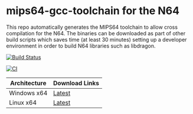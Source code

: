# mips64-gcc-toolchain for the N64

This repo automatically generates the MIPS64 toolchain to allow cross compilation for the N64. 
The binaries can be downloaded as part of other build scripts which saves time (at least 30 minutes) setting up a developer environment in order to build N64 libraries such as libdragon.

[![Build Status](https://dev.azure.com/n64-tools/N64-Tools/_apis/build/status/N64-tools.mips64-gcc-toolchain)](https://dev.azure.com/n64-tools/N64-Tools/_build/latest?definitionId=1)


[![CI](https://github.com/n64-tools/mips64-gcc-toolchain/actions/workflows/build-toolchain.yml/badge.svg)](https://github.com/n64-tools/mips64-gcc-toolchain/actions/workflows/build-toolchain.yml)

Architecture | Download Links
--- | ---
Windows x64 | [Latest](https://github.com/n66-tools/mips64-gcc-toolchain/releases/latest/download/gcc-toolchain-mips64-win64.zip)
Linux x64 | [Latest](https://github.com/n64-tools/mips64-gcc-toolchain/releases/latest/download/gcc-toolchain-mips64-linux64.tar.gz)
